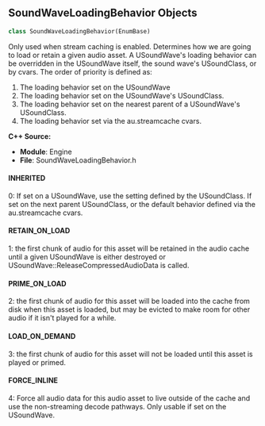 ## SoundWaveLoadingBehavior Objects

```python
class SoundWaveLoadingBehavior(EnumBase)
```

Only used when stream caching is enabled. Determines how we are going to load or retain a given audio asset.
A USoundWave's loading behavior can be overridden in the USoundWave itself, the sound wave's USoundClass, or by cvars.
The order of priority is defined as:
1) The loading behavior set on the USoundWave
2) The loading behavior set on the USoundWave's USoundClass.
3) The loading behavior set on the nearest parent of a USoundWave's USoundClass.
4) The loading behavior set via the au.streamcache cvars.

**C++ Source:**

- **Module**: Engine
- **File**: SoundWaveLoadingBehavior.h

<a id="unreal.SoundWaveLoadingBehavior.INHERITED"></a>

#### INHERITED

0: If set on a USoundWave, use the setting defined by the USoundClass. If set on the next parent USoundClass, or the default behavior defined via the au.streamcache cvars.

<a id="unreal.SoundWaveLoadingBehavior.RETAIN_ON_LOAD"></a>

#### RETAIN_ON_LOAD

1: the first chunk of audio for this asset will be retained in the audio cache until a given USoundWave is either destroyed or USoundWave::ReleaseCompressedAudioData is called.

<a id="unreal.SoundWaveLoadingBehavior.PRIME_ON_LOAD"></a>

#### PRIME_ON_LOAD

2: the first chunk of audio for this asset will be loaded into the cache from disk when this asset is loaded, but may be evicted to make room for other audio if it isn't played for a while.

<a id="unreal.SoundWaveLoadingBehavior.LOAD_ON_DEMAND"></a>

#### LOAD_ON_DEMAND

3: the first chunk of audio for this asset will not be loaded until this asset is played or primed.

<a id="unreal.SoundWaveLoadingBehavior.FORCE_INLINE"></a>

#### FORCE_INLINE

4: Force all audio data for this audio asset to live outside of the cache and use the non-streaming decode pathways. Only usable if set on the USoundWave.

<a id="unreal.MaxConcurrentResolutionRule"></a>
